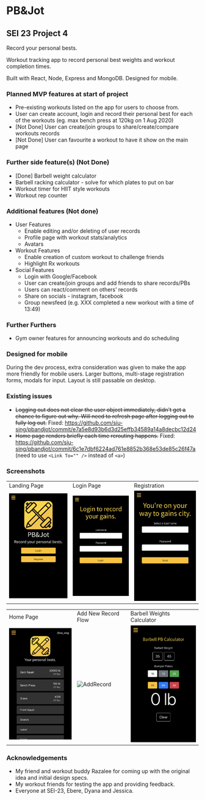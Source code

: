 # PB&Jot

## SEI 23 Project 4

Record your personal bests.

Workout tracking app to record personal best weights and workout completion times. 

Built with React, Node, Express and MongoDB. Designed for mobile.

### Planned MVP features at start of project
- Pre-existing workouts listed on the app for users to choose from.
- User can create account, login and record their personal best for each of the workouts (eg. max bench press at 120kg
on 1 Aug 2020)
- [Not Done] User can create/join groups to share/create/compare workouts records
- [Not Done] User can favourite a workout to have it show on the main page

### Further side feature(s) (Not Done)
- [Done] Barbell weight calculator
- Barbell racking calculator - solve for which plates to put on bar
- Workout timer for HIIT style workouts
- Workout rep counter

### Additional features (Not done)
- User Features
    - Enable editing and/or deleting of user records
    - Profile page with workout stats/analytics
    - Avatars
- Workout Features
    - Enable creation of custom workout to challenge friends
    - Highlight Rx workouts
- Social Features
    - Login with Google/Facebook
    - User can create/join groups and add friends to share records/PBs
    - Users can react/comment on others’ records
    - Share on socials - instagram, facebook
    - Group newsfeed (e.g. XXX completed a new workout with a time of 13:49)

### Further Furthers
- Gym owner features for announcing workouts and do scheduling

### Designed for mobile
During the dev process, extra consideration was given to make the app more friendly for mobile users. Larger buttons,
multi-stage registration forms, modals for input. Layout is still passable on desktop.

### Existing issues
- ~~Logging out does not clear the user object immediately, didn't get a chance to figure out why. Will need to refresh page after logging out to fully log out.~~ Fixed: https://github.com/siu-sing/pbandjot/commit/e7a5e8d93b6d3d25effb34589a14a8decbc12d24
- ~~Home page renders briefly each time rerouting happens.~~ Fixed: https://github.com/siu-sing/pbandjot/commit/6c1e7dbf6224ad761e8852b368e53de85c26f47a (need to use `<Link To="" />` instead of `<a>`)

### Screenshots
<table>
	<tr>
		<td>Landing Page</td>
		<td>Login Page</td>
		<td>Registration</td>
	</tr>
	<tr>
		<td>
			<img src="./readme/pbjLanding.png" alt="pbjlanding" width="210px">
		</td>
		<td>
			<img src="./readme/pbjLogin.png" alt="pbjLogin" width="210px">
		</td>
		<td>
			<img src="./readme/pbjRegistration.png" alt="pbjHome" width="210px">
		</td>
	</tr>

</table>
<table>
	<tr>
		<td>Home Page</td>
		<td>Add New Record Flow</td>
		<td>Barbell Weights Calculator</td>
	</tr>
	<tr>
		<td>
			<img src="./readme/pbjHome.png" alt="pbjHome" width="210px">
		</td>
		<td><img src="./readme/addRecord.gif" alt="AddRecord" width="210px"></td>
		<td><img src="./readme/pbjCalc.png" alt="pbjCalc" width="210px"></td>
	</tr>

</table>


### Acknowledgements
- My friend and workout buddy Razalee for coming up with the original idea and initial design specs.
- My workout friends for testing the app and providing feedback.
- Everyone at SEI-23, Ebere, Dyana and Jessica.